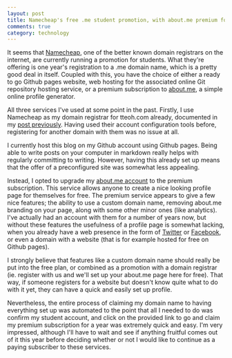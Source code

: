 ```yaml
---
layout: post
title: Namecheap's free .me student promotion, with about.me premium for a year
comments: true
category: technology
---
```


It seems that <a href="http://www.namecheap.com">Namecheap</a>, one of the better known domain registrars on the internet, are currently running a promotion for students. What they're offering is one year's registration to a .me domain name, which is a pretty good deal in itself. Coupled with this, you have the choice of either a ready to go Github pages website, web hosting for the associated online Git repository hosting service, or a premium subscription to <a href="http://www.about.me">about.me</a>, a simple online profile generator. 

<!--break-->

All three services I've used at some point in the past. Firstly, I use Namecheap as my domain registrar for tteoh.com already, documented in my <a href="{% post_url 2015-03-07-transitioning-website %}">post previously</a>. Having used their account configuration tools before, registering for another domain with them was no issue at all. 

I currently host this blog on my Github account using Github pages. Being able to write posts on your computer in markdown really helps with regularly committing to writing. However, having this already set up means that the offer of a preconfigured site was somewhat less appealing. 

Instead, I opted to upgrade my <a href="http://www.about.me/tteoh">about.me account</a> to the premium subscription. This service allows anyone to create a nice looking profile page for themselves for free. The premium service appears to give a few nice features; the ability to use a custom domain name, removing about.me branding on your page, along with some other minor ones (like analytics). I've actually had an account with them for a number of years now, but without these features the usefulness of a profile page is somewhat lacking, when you already have a web presence in the form of <a href="http://www.twitter.com">Twitter</a> or <a href="http://www.facebook.com">Facebook</a>, or even a domain with a website (that is for example hosted for free on Github pages). 

I strongly believe that features like a custom domain name should really be put into the free plan, or combined as a promotion with a domain registrar (ie. register with us and we'll set up your about.me page here for free). That way, if someone registers for a website but doesn't know quite what to do with it yet, they can have a quick and easily set up profile. 

Nevertheless, the entire process of claiming my domain name to having everything set up was automated to the point that all I needed to do was confirm my student account, and click on the provided link to go and claim my premium subscription for a year was extremely quick and easy. I'm very impressed, although I'll have to wait and see if anything fruitful comes out of it this year before deciding whether or not I would like to continue as a paying subscriber to these services. 